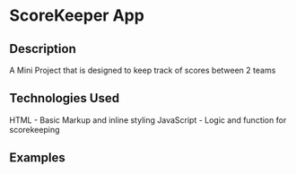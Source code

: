 # ScoreKeeper App

## Description
A Mini Project that is designed to keep track of scores between 2 teams

## Technologies Used
HTML - Basic Markup and inline styling
JavaScript - Logic and function for scorekeeping

## Examples

